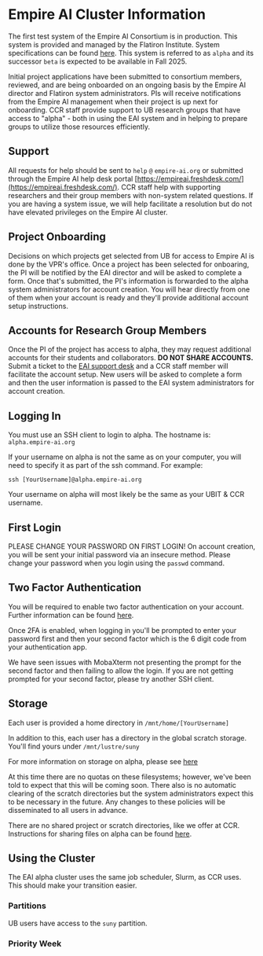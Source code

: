 # Empire AI Cluster Information  

The first test system of the Empire AI Consortium is in production.  This system is provided and managed by the Flatiron Institute.  System specifications can be found [here](https://empireai.freshdesk.com/en/support/solutions/articles/157000007946-alpha-hardware).  This system is referred to as `alpha` and its successor `beta` is expected to be available in Fall 2025.  

Initial project applications have been submitted to consortium members, reviewed, and are being onboarded on an ongoing basis by the Empire AI director and Flatiron system administrators.  PIs will receive notifications from the Empire AI management when their project is up next for onboarding.  CCR staff provide support to UB research groups that have access to "alpha" - both in using the EAI system and in helping to prepare groups to utilize those resources efficiently.


## Support  

All requests for help should be sent to `help` `@` `empire-ai.org` or submitted through the Empire AI help desk portal [https://empireai.freshdesk.com/](https://empireai.freshdesk.com/).  CCR staff help with supporting researchers and their group members with non-system related questions.  If you are having a system issue, we will help facilitate a resolution but do not have elevated privileges on the Empire AI cluster.

## Project Onboarding  

Decisions on which projects get selected from UB for access to Empire AI is done by the VPR's office.  Once a project has been selected for onboaring, the PI will be notified by the EAI director and will be asked to complete a form.  Once that's submitted, the PI's information is forwarded to the alpha system administrators for account creation.  You will hear directly from one of them when your account is ready and they'll provide additional account setup instructions.   

## Accounts for Research Group Members  

Once the PI of the project has access to alpha, they may request additional accounts for their students and collaborators.  **DO NOT SHARE ACCOUNTS.**  Submit a ticket to the [EAI support desk](#support) and a CCR staff member will facilitate the account setup.  New users will be asked to complete a form and then the user information is passed to the EAI system administrators for account creation.

## Logging In  

You must use an SSH client to login to alpha.  The hostname is:  
`alpha.empire-ai.org`  

If your username on alpha is not the same as on your computer, you will need to specify it as part of the ssh command.  For example:  

`ssh [YourUsername]@alpha.empire-ai.org`  

Your username on alpha will most likely be the same as your UBIT & CCR username.  

## First Login  

PLEASE CHANGE YOUR PASSWORD ON FIRST LOGIN! 
On account creation, you will be sent your initial password via an insecure method.  Please change your password when you login using the `passwd` command.  

## Two Factor Authentication

You will be required to enable two factor authentication on your account.  Further information can be found [here](https://empireai.freshdesk.com/en/support/solutions/articles/157000161230-google-authenticator-mfa-2fa-). 

Once 2FA is enabled, when logging in you'll be prompted to enter your password first and then your second factor which is the 6 digit code from your authentication app.  

We have seen issues with MobaXterm not presenting the prompt for the second factor and then failing to allow the login.  If you are not getting prompted for your second factor, please try another SSH client.  

## Storage  

Each user is provided a home directory in `/mnt/home/[YourUsername]`  

In addition to this, each user has a directory in the global scratch storage.  You'll find yours under `/mnt/lustre/suny`  

For more information on storage on alpha, please see [here](https://empireai.freshdesk.com/en/support/solutions/articles/157000175046-empire-ai-alpha-storage)

At this time there are no quotas on these filesystems; however, we've been told to expect that this will be coming soon.  There also is no automatic clearing of the scratch directories but the system administrators expect this to be necessary in the future.  Any changes to these policies will be disseminated to all users in advance.

There are no shared project or scratch directories, like we offer at CCR.  Instructions for sharing files on alpha can be found [here](https://empireai.freshdesk.com/en/support/solutions/articles/157000010953-how-can-i-share-data-with-other-users-).

## Using the Cluster  

The EAI alpha cluster uses the same job scheduler, Slurm, as CCR uses.  This should make your transition easier.  

### Partitions  

UB users have access to the `suny` partition.

### Priority Week  

